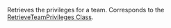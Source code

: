 Retrieves the privileges for a team. 
Corresponds to the [RetrieveTeamPrivileges Class](https://msdn.microsoft.com/library/microsoft.crm.sdk.messages.retrieveteamprivilegesrequest.aspx).
